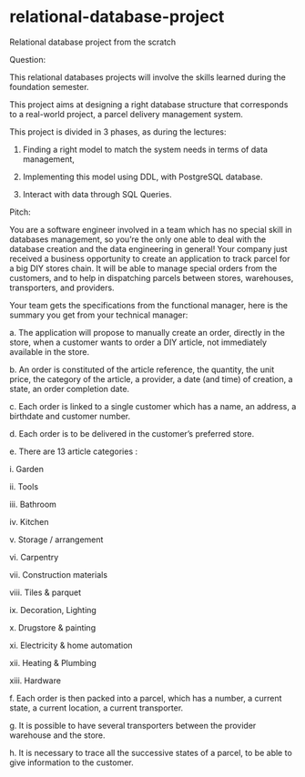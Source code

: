 # relational-database-project
Relational database project from the scratch 

Question: 

This relational databases projects will involve the skills learned during the foundation semester.

This project aims at designing a right database structure that corresponds to a real-world project, a parcel delivery management system.

This project is divided in 3 phases, as during the lectures:

1. Finding a right model to match the system needs in terms of data management,

2. Implementing this model using DDL, with PostgreSQL database.

3. Interact with data through SQL Queries.

Pitch:

You are a software engineer involved in a team which has no special skill in databases management, so you’re the only one able to deal with the database creation and the data engineering in general! Your company just received a business opportunity to create an application to track parcel for a big DIY stores chain. It will be able to manage special orders from the customers, and to help in dispatching parcels between stores, warehouses, transporters, and providers.

Your team gets the specifications from the functional manager, here is the summary you get from your technical manager:

a. The application will propose to manually create an order, directly in the store, when a customer wants to order a DIY article, not immediately available in the store.

b. An order is constituted of the article reference, the quantity, the unit price, the category of the article, a provider, a date (and time) of creation, a state, an order completion date.

c. Each order is linked to a single customer which has a name, an address, a birthdate and customer number.

d. Each order is to be delivered in the customer’s preferred store.

e. There are 13 article categories :

i. Garden

ii. Tools

iii. Bathroom

iv. Kitchen

v. Storage / arrangement

vi. Carpentry

vii. Construction materials

viii. Tiles & parquet

ix. Decoration, Lighting

x. Drugstore & painting

xi. Electricity & home automation

xii. Heating & Plumbing

xiii. Hardware

f. Each order is then packed into a parcel, which has a number, a current state, a current location, a current transporter.

g. It is possible to have several transporters between the provider warehouse and the store.

h. It is necessary to trace all the successive states of a parcel, to be able to give information to the customer.
